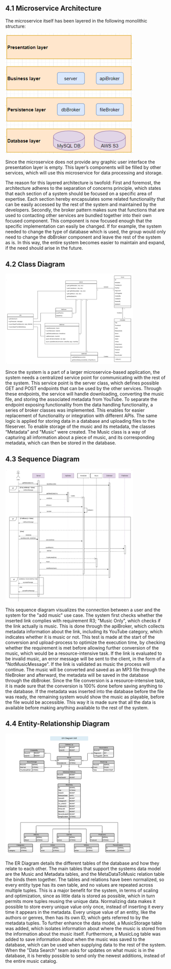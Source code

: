 ## 4.1 Microservice Architecture
The microservice itself has been layered in the following monolithic structure:

<img src="uploads/948542aee92b78ce4f8f5ab75177585f/image.png" width="400">

Since the microservice does not provide any graphic user interface the presentation layer is empty. This layer’s components will be filled by other services, which will use this microservice for data processing and storage.

The reason for this layered architecture is twofold: First and foremost, the architecture adheres to the separation of concerns principle, which states that each section of a system should be focused on a specific area of expertise. Each section hereby encapsulates some related functionality that can be easily accessed by the rest of the system and maintained by the developers. Secondly, the broker pattern makes sure that functions that are used to contacting other services are bundled together into their own focused component. This component is now focused enough that the specific implementation can easily be changed. If for example, the system needed to change the type of database which is used, the group would only need to change the dbBroker component and leave the rest of the system as is. In this way, the entire system becomes easier to maintain and expand, if the need should arise in the future.

## 4.2 Class Diagram
<img src="uploads/fe99b34888fe5a2cf8dcfe3e2b82b157/Klassediagram_V2.png" width="400">

Since the system is a part of a larger microservice-based application, the system needs a centralized service point for communicating with the rest of the system. This service point is the server class, which defines possible GET and POST endpoints that can be used by the other services. Through these endpoints, the service will handle downloading, converting the music file, and storing the associated metadata from YouTube. To separate the endpoint exposing functionality from the data handling functionality, a series of broker classes was implemented. This enables for easier replacement of functionality or integration with different APIs. The same logic is applied for storing data in a database and uploading files to the fileserver. To enable storage of the music and its metadata, the classes “Metadata” and "Music" were created. The Music class is a way of capturing all information about a piece of music, and its corresponding metadata, which can then be stored in the database.

## 4.3 Sequence Diagram
<img src="uploads/d50cfe60b6882736129cedca640443da/Sekvensdiagram_-_upload_music_V2.png" width="400">

This sequence diagram visualizes the connection between a user and the system for the "add music" use case. The system first checks whether the inserted link complies with requirement R3; "Music Only", which checks if the link actually is music. This is done through the apiBroker, which collects metadata information about the link, including its YouTube category, which indicates whether it is music or not. This test is made at the start of the conversion and upload-process to optimize the execution time, by checking whether the requirement is met before allowing further conversion of the music, which would be a resource-intensive task. If the link is evaluated to be invalid music, an error message will be sent to the client, in the form of a "NotMusicMessage". If the link is validated as music the process will continue. The music will be converted and saved as an MP3 file through the fileBroker and afterward, the metadata will be saved in the database through the dbBroker. Since the file conversion is a resource-intensive task, it is made sure that the conversion is 100% done before saving anything to the database. If the metadata was inserted into the database before the file was ready, the remaining system would show the music as playable, before the file would be accessible. This way it is made sure that all the data is available before making anything available to the rest of the system. 

## 4.4 Entity-Relationship Diagram
<img src="uploads/cf529df5b72b84ddc716903e9d908da9/ER_3.0.png" width="400">

The ER Diagram details the different tables of the database and how they relate to each other. The main tables that support the systems data model are the Music and Metadata tables, and the MetaDataToMusic relation table the binds them together. The tables and relations have been normalized, so every entity type has its own table, and no values are repeated across multiple tuples. This is a major benefit for the system, in terms of scaling and optimization, since as little data is stored as possible, which in turn permits more tuples reusing the unique data. Normalizing data makes it possible to store every unique value only once, instead of inserting it every time it appears in the metadata. Every unique value of an entity, like the authors or genres, then has its own ID, which gets referred to by the metadata tuples.
To further enhance the data model, a MusicStorage table was added, which isolates information about where the music is stored from the information about the music itself. Furthermore, a MusicLog table was added to save information about when the music was saved to the database, which can be used when supplying data to the rest of the system. When the "Data Search" team asks for updates on what music is in the database, it is hereby possible to send only the newest additions, instead of the entire music catalog.